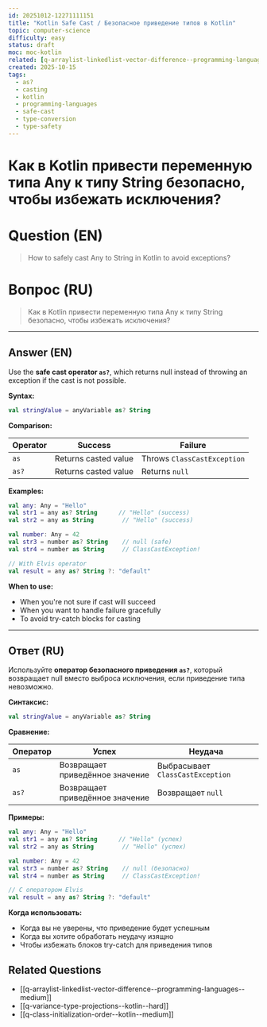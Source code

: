 ```yaml
---
id: 20251012-12271111151
title: "Kotlin Safe Cast / Безопасное приведение типов в Kotlin"
topic: computer-science
difficulty: easy
status: draft
moc: moc-kotlin
related: [q-arraylist-linkedlist-vector-difference--programming-languages--medium, q-variance-type-projections--kotlin--hard, q-class-initialization-order--kotlin--medium]
created: 2025-10-15
tags:
  - as?
  - casting
  - kotlin
  - programming-languages
  - safe-cast
  - type-conversion
  - type-safety
---
```

# Как в Kotlin привести переменную типа Any к типу String безопасно, чтобы избежать исключения?

# Question (EN)
> How to safely cast Any to String in Kotlin to avoid exceptions?

# Вопрос (RU)
> Как в Kotlin привести переменную типа Any к типу String безопасно, чтобы избежать исключения?

---

## Answer (EN)

Use the **safe cast operator `as?`**, which returns null instead of throwing an exception if the cast is not possible.

**Syntax:**
```kotlin
val stringValue = anyVariable as? String
```

**Comparison:**

| Operator | Success | Failure |
|----------|---------|---------|
| `as` | Returns casted value | Throws `ClassCastException` |
| `as?` | Returns casted value | Returns `null` |

**Examples:**
```kotlin
val any: Any = "Hello"
val str1 = any as? String      // "Hello" (success)
val str2 = any as String        // "Hello" (success)

val number: Any = 42
val str3 = number as? String    // null (safe)
val str4 = number as String     // ClassCastException!

// With Elvis operator
val result = any as? String ?: "default"
```

**When to use:**
- When you're not sure if cast will succeed
- When you want to handle failure gracefully
- To avoid try-catch blocks for casting

---

## Ответ (RU)

Используйте **оператор безопасного приведения `as?`**, который возвращает null вместо выброса исключения, если приведение типа невозможно.

**Синтаксис:**
```kotlin
val stringValue = anyVariable as? String
```

**Сравнение:**

| Оператор | Успех | Неудача |
|----------|---------|---------|
| `as` | Возвращает приведённое значение | Выбрасывает `ClassCastException` |
| `as?` | Возвращает приведённое значение | Возвращает `null` |

**Примеры:**
```kotlin
val any: Any = "Hello"
val str1 = any as? String      // "Hello" (успех)
val str2 = any as String        // "Hello" (успех)

val number: Any = 42
val str3 = number as? String    // null (безопасно)
val str4 = number as String     // ClassCastException!

// С оператором Elvis
val result = any as? String ?: "default"
```

**Когда использовать:**
- Когда вы не уверены, что приведение будет успешным
- Когда вы хотите обработать неудачу изящно
- Чтобы избежать блоков try-catch для приведения типов

## Related Questions

- [[q-arraylist-linkedlist-vector-difference--programming-languages--medium]]
- [[q-variance-type-projections--kotlin--hard]]
- [[q-class-initialization-order--kotlin--medium]]
